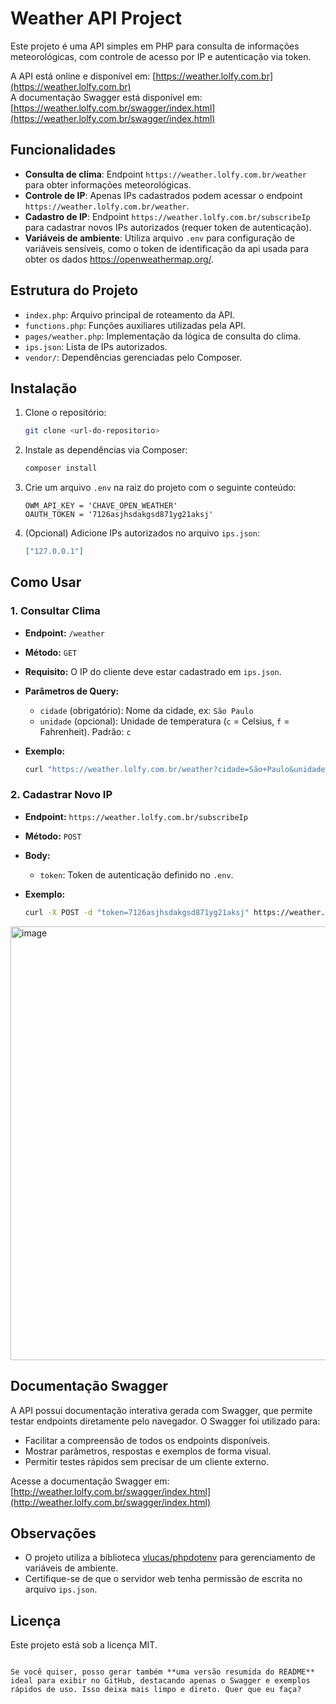 
# Weather API Project

Este projeto é uma API simples em PHP para consulta de informações meteorológicas, com controle de acesso por IP e autenticação via token.

A API está online e disponível em: [https://weather.lolfy.com.br](https://weather.lolfy.com.br)  
A documentação Swagger está disponível em: [https://weather.lolfy.com.br/swagger/index.html](https://weather.lolfy.com.br/swagger/index.html)

## Funcionalidades

- **Consulta de clima**: Endpoint `https://weather.lolfy.com.br/weather` para obter informações meteorológicas.
- **Controle de IP**: Apenas IPs cadastrados podem acessar o endpoint `https://weather.lolfy.com.br/weather`.
- **Cadastro de IP**: Endpoint `https://weather.lolfy.com.br/subscribeIp` para cadastrar novos IPs autorizados (requer token de autenticação).
- **Variáveis de ambiente**: Utiliza arquivo `.env` para configuração de variáveis sensíveis, como o token de identificação da api usada para obter os dados https://openweathermap.org/.

## Estrutura do Projeto

- `index.php`: Arquivo principal de roteamento da API.
- `functions.php`: Funções auxiliares utilizadas pela API.
- `pages/weather.php`: Implementação da lógica de consulta do clima.
- `ips.json`: Lista de IPs autorizados.
- `vendor/`: Dependências gerenciadas pelo Composer.

## Instalação

1. Clone o repositório:
   ```sh
   git clone <url-do-repositorio>


2. Instale as dependências via Composer:

   ```sh
   composer install
   ```
3. Crie um arquivo `.env` na raiz do projeto com o seguinte conteúdo:

   ```env
   OWM_API_KEY = 'CHAVE_OPEN_WEATHER'
   OAUTH_TOKEN = '7126asjhsdakgsd871yg21aksj'
   ```
4. (Opcional) Adicione IPs autorizados no arquivo `ips.json`:

   ```json
   ["127.0.0.1"]
   ```

## Como Usar

### 1. Consultar Clima

* **Endpoint:** `/weather`

* **Método:** `GET`

* **Requisito:** O IP do cliente deve estar cadastrado em `ips.json`.

* **Parâmetros de Query:**

  * `cidade` (obrigatório): Nome da cidade, ex: `São Paulo`
  * `unidade` (opcional): Unidade de temperatura (`c` = Celsius, `f` = Fahrenheit). Padrão: `c`

* **Exemplo:**

  ```sh
  curl "https://weather.lolfy.com.br/weather?cidade=São+Paulo&unidade=c"
  ```

### 2. Cadastrar Novo IP

* **Endpoint:** `https://weather.lolfy.com.br/subscribeIp`
* **Método:** `POST`
* **Body:**

  * `token`: Token de autenticação definido no `.env`.
 
* **Exemplo:**

  ```sh
  curl -X POST -d "token=7126asjhsdakgsd871yg21aksj" https://weather.lolfy.com.br/subscribeIp
  ```
<img width="1485" height="694" alt="image" src="https://github.com/user-attachments/assets/13c66ba2-79c4-452e-aca8-c02123eb9c94" />

## Documentação Swagger

A API possui documentação interativa gerada com Swagger, que permite testar endpoints diretamente pelo navegador. O Swagger foi utilizado para:

* Facilitar a compreensão de todos os endpoints disponíveis.
* Mostrar parâmetros, respostas e exemplos de forma visual.
* Permitir testes rápidos sem precisar de um cliente externo.

Acesse a documentação Swagger em: [http://weather.lolfy.com.br/swagger/index.html](http://weather.lolfy.com.br/swagger/index.html)

## Observações

* O projeto utiliza a biblioteca [vlucas/phpdotenv](https://github.com/vlucas/phpdotenv) para gerenciamento de variáveis de ambiente.
* Certifique-se de que o servidor web tenha permissão de escrita no arquivo `ips.json`.

## Licença

Este projeto está sob a licença MIT.

```

Se você quiser, posso gerar também **uma versão resumida do README** ideal para exibir no GitHub, destacando apenas o Swagger e exemplos rápidos de uso. Isso deixa mais limpo e direto. Quer que eu faça?
```
